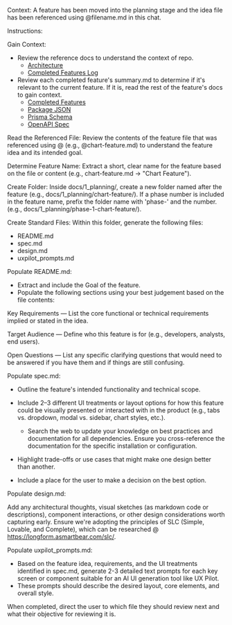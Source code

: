 Context: A feature has been moved into the planning stage and the idea file
has been referenced using @filename.md in this chat.

Instructions:

Gain Context:

- Review the reference docs to understand the context of repo.
  - [Architecture](../_reference/architecture.md)
  - [Completed Features Log](../_reference/completed_features_log.md)
- Review each completed feature's summary.md to determine if it's relevant to the current feature. If it is, read the rest of the feature's docs to gain context.
  - [Completed Features](../3_completed/)
  - [Package JSON](../../package.json)
  - [Prisma Schema](../../prisma/schema.prisma)
  - [OpenAPI Spec](../../openapi.yaml)

Read the Referenced File: Review the contents of the feature file that was
referenced using @ (e.g., @chart-feature.md) to understand the feature idea
and its intended goal.

Determine Feature Name: Extract a short, clear name for the feature based
on the file or content (e.g., chart-feature.md → "Chart Feature").

Create Folder: Inside docs/1_planning/, create a new folder named after the
feature (e.g., docs/1_planning/chart-feature/). If a phase number is included in the feature name, prefix the folder name with 'phase-' and the number. (e.g., docs/1_planning/phase-1-chart-feature/).

Create Standard Files: Within this folder, generate the following files:

- README.md
- spec.md
- design.md
- uxpilot_prompts.md

Populate README.md:

- Extract and include the Goal of the feature.
- Populate the following sections using your best judgement based on the
  file contents:

Key Requirements — List the core functional or technical requirements implied
or stated in the idea.

Target Audience — Define who this feature is for (e.g., developers, analysts,
end users).

Open Questions — List any specific clarifying questions that would need to be
answered if you have them and if things are still confusing.

Populate spec.md:

- Outline the feature's intended functionality and technical scope.
- Include 2–3 different UI treatments or layout options for how this feature
  could be visually presented or interacted with in the product
  (e.g., tabs vs. dropdown, modal vs. sidebar, chart styles, etc.).

  - Search the web to update your knowledge on best practices and documentation for all dependencies. Ensure you cross-reference the documentation for the specific installation or configuration.

- Highlight trade-offs or use cases that might make one design better than
  another.

- Include a place for the user to make a decision on the best option.

Populate design.md:

Add any architectural thoughts, visual sketches (as markdown code or descriptions),
component interactions, or other design considerations worth capturing early. Ensure we're adopting the principles of SLC (Simple, Lovable, and Complete), which can be researched @ https://longform.asmartbear.com/slc/.

Populate uxpilot_prompts.md:

- Based on the feature idea, requirements, and the UI treatments identified in spec.md, generate 2-3 detailed text prompts for each key screen or component suitable for an AI UI generation tool like UX Pilot.
- These prompts should describe the desired layout, core elements, and overall style.

When completed, direct the user to which file they should review next and what their objective for reviewing it is.
